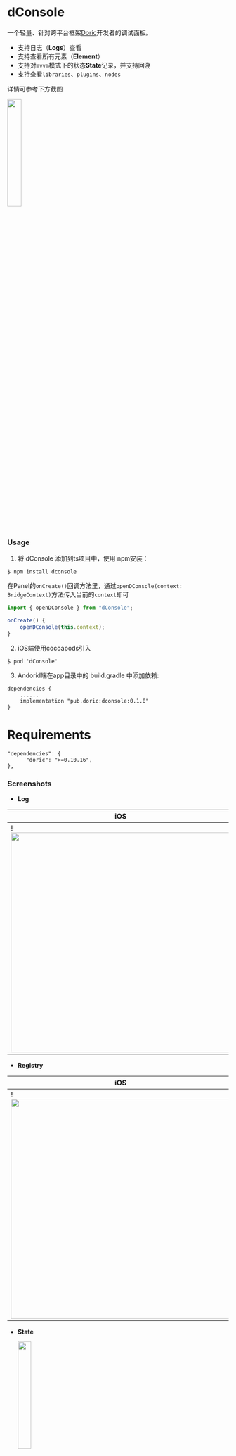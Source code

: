 
# dConsole

一个轻量、针对跨平台框架[Doric](https://doric.pub/)开发者的调试面板。

- 支持日志（**Logs**）查看
- 支持查看所有元素（**Element**）
- 支持对`mvvm`模式下的状态**State**记录，并支持回溯
- 支持查看`libraries`、`plugins`、`nodes`

详情可参考下方截图

  <img src="../main/images/element.gif" width="25%">


### Usage

1. 将 dConsole 添加到ts项目中，使用 npm安装：

```
$ npm install dconsole
```

在Panel的`onCreate()`回调方法里，通过`openDConsole(context: BridgeContext)`方法传入当前的`context`即可

```js
import { openDConsole } from "dConsole";

onCreate() {
    openDConsole(this.context);
}
```

2. iOS端使用cocoapods引入

```
$ pod 'dConsole'
```

3. Andorid端在app目录中的 build.gradle 中添加依赖:

```
dependencies {
    ......
    implementation "pub.doric:dconsole:0.1.0"
}
```

# Requirements

```
"dependencies": {
      "doric": ">=0.10.16",
},
```

### Screenshots

* **Log**

 | iOS | Android |
| ---- | ---- |
| !<img src="../main/images/log1.png" height="500px"/> | <img src="../main/images/log2.png" height="500px"/>|

* **Registry**

 | iOS | Android |
| ---- | ---- |
| !<img src="../main/images/plugin1.png" height="500px"/> | <img src="../main/images/plugin2.png" height="500px"/>|

* **State**

  <img src="../main/images/state1.PNG" width="25%">
